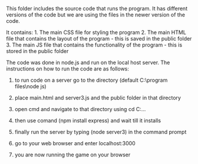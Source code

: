 This folder includes the source code that runs the program. It has different versions of the code but we are using the files in the newer version of the code.

It contains:
 	1. The main CSS file for styling the program
	2. The main HTML file that contains the layout of the program - this is saved in the public folder
	3. The main JS file that contains the functionality of the program - this is stored in the public folder

The code was done in node.js and run on the local host server. The instructions on how to run the code are as follows:

1. to run code on a server go to the directory (default C:\program files\node js)

2. place main.html and server3.js and the public folder in that directory

3. open cmd and navigate to that directory using cd C:\...

4. then use comand (npm install express) and wait till it installs

5. finally run the server by typing (node server3) in the command prompt

6. go to your web browser and enter localhost:3000 

7. you are now running the game on your browser